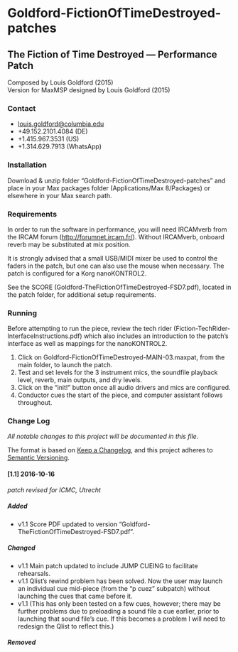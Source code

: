 # Goldford-FictionOfTimeDestroyed-patches

## The Fiction of Time Destroyed — Performance Patch

Composed by Louis Goldford (2015)  
Version for MaxMSP designed by Louis Goldford (2015)  

### Contact  
* louis.goldford@columbia.edu 
* +49.152.2101.4084 (DE) 
* +1.415.967.3531 (US) 
* +1.314.629.7913 (WhatsApp)  

### Installation   

Download & unzip folder “Goldford-FictionOfTimeDestroyed-patches” and place in your Max packages folder (Applications/Max 8/Packages) or elsewhere in your Max search path.


### Requirements    

In order to run the software in performance, you will need IRCAMverb from the IRCAM forum (http://forumnet.ircam.fr/). Without IRCAMverb, onboard reverb may be substituted at mix position.

It is strongly advised that a small USB/MIDI mixer be used to control the faders in the patch, but one can also use the mouse when necessary. The patch is configured for a Korg nanoKONTROL2.

See the SCORE (Goldford-TheFictionOfTimeDestroyed-FSD7.pdf), located in the patch folder, for additional setup requirements.


### Running    

Before attempting to run the piece, review the tech rider (Fiction-TechRider-InterfaceInstructions.pdf) which also includes an introduction to the patch’s interface as well as mappings for the nanoKONTROL2.

1. Click on Goldford-FictionOfTimeDestroyed-MAIN-03.maxpat, from the main folder, to launch the patch. 
2. Test and set levels for the 3 instrument mics, the soundfile playback level, reverb, main outputs, and dry levels.
3. Click on the “init!” button once all audio drivers and mics are configured. 
4. Conductor cues the start of the piece, and computer assistant follows throughout.


### Change Log    

_All notable changes to this project will be documented in this file._   

The format is based on [Keep a Changelog](https://keepachangelog.com/en/1.1.0/),
and this project adheres to [Semantic Versioning](https://semver.org/spec/v2.0.0.html).

#### [1.1] 2016-10-16   
_patch revised for ICMC, Utrecht_   

##### Added  
- v1.1 Score PDF updated to version “Goldford-TheFictionOfTimeDestroyed-FSD7.pdf”.

##### Changed  
- v1.1 Main patch updated to include JUMP CUEING to facilitate rehearsals.
- v1.1 Qlist’s rewind problem has been solved. Now the user may launch an individual cue mid-piece (from the “p cuez” subpatch) without launching the cues that came before it.
- v1.1 (This has only been tested on a few cues, however; there may be further problems due to preloading a sound file a cue earlier, prior to launching that sound file’s cue. If this becomes a problem I will need to redesign the Qlist to reflect this.)

##### Removed


